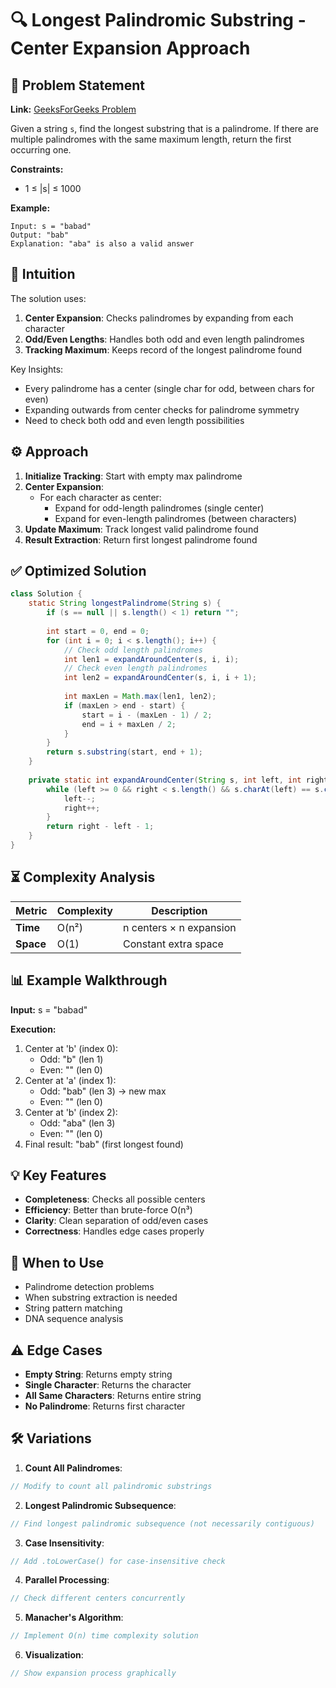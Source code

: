 # 🔍 Longest Palindromic Substring - Center Expansion Approach

## 📜 Problem Statement
**Link:** [GeeksForGeeks Problem](https://www.geeksforgeeks.org/problems/longest-palindrome-in-a-string3411/1?page=4&company=Google&sortBy=latest)

Given a string `s`, find the longest substring that is a palindrome. If there are multiple palindromes with the same maximum length, return the first occurring one.

**Constraints:**
- 1 ≤ |s| ≤ 1000

**Example:**
```text
Input: s = "babad"
Output: "bab"
Explanation: "aba" is also a valid answer
```

## 🧠 Intuition
The solution uses:
1. **Center Expansion**: Checks palindromes by expanding from each character
2. **Odd/Even Lengths**: Handles both odd and even length palindromes
3. **Tracking Maximum**: Keeps record of the longest palindrome found

Key Insights:
- Every palindrome has a center (single char for odd, between chars for even)
- Expanding outwards from center checks for palindrome symmetry
- Need to check both odd and even length possibilities

## ⚙️ Approach
1. **Initialize Tracking**: Start with empty max palindrome
2. **Center Expansion**:
   - For each character as center:
     - Expand for odd-length palindromes (single center)
     - Expand for even-length palindromes (between characters)
3. **Update Maximum**: Track longest valid palindrome found
4. **Result Extraction**: Return first longest palindrome found

## ✅ Optimized Solution
```java
class Solution {
    static String longestPalindrome(String s) {
        if (s == null || s.length() < 1) return "";
        
        int start = 0, end = 0;
        for (int i = 0; i < s.length(); i++) {
            // Check odd length palindromes
            int len1 = expandAroundCenter(s, i, i);
            // Check even length palindromes
            int len2 = expandAroundCenter(s, i, i + 1);
            
            int maxLen = Math.max(len1, len2);
            if (maxLen > end - start) {
                start = i - (maxLen - 1) / 2;
                end = i + maxLen / 2;
            }
        }
        return s.substring(start, end + 1);
    }
    
    private static int expandAroundCenter(String s, int left, int right) {
        while (left >= 0 && right < s.length() && s.charAt(left) == s.charAt(right)) {
            left--;
            right++;
        }
        return right - left - 1;
    }
}
```

## ⏳ Complexity Analysis
| Metric          | Complexity | Description |
|-----------------|------------|-------------|
| **Time**        | O(n²)      | n centers × n expansion |
| **Space**       | O(1)       | Constant extra space |

## 📊 Example Walkthrough
**Input:** s = "babad"

**Execution:**
1. Center at 'b' (index 0):
   - Odd: "b" (len 1)
   - Even: "" (len 0)
2. Center at 'a' (index 1):
   - Odd: "bab" (len 3) → new max
   - Even: "" (len 0)
3. Center at 'b' (index 2):
   - Odd: "aba" (len 3)
   - Even: "" (len 0)
4. Final result: "bab" (first longest found)

## 💡 Key Features
- **Completeness**: Checks all possible centers
- **Efficiency**: Better than brute-force O(n³)
- **Clarity**: Clean separation of odd/even cases
- **Correctness**: Handles edge cases properly

## 🚀 When to Use
- Palindrome detection problems
- When substring extraction is needed
- String pattern matching
- DNA sequence analysis

## ⚠️ Edge Cases
- **Empty String**: Returns empty string
- **Single Character**: Returns the character
- **All Same Characters**: Returns entire string
- **No Palindrome**: Returns first character

## 🛠 Variations
1. **Count All Palindromes**:
```java
// Modify to count all palindromic substrings
```

2. **Longest Palindromic Subsequence**:
```java
// Find longest palindromic subsequence (not necessarily contiguous)
```

3. **Case Insensitivity**:
```java
// Add .toLowerCase() for case-insensitive check
```

4. **Parallel Processing**:
```java
// Check different centers concurrently
```

5. **Manacher's Algorithm**:
```java
// Implement O(n) time complexity solution
```

6. **Visualization**:
```java
// Show expansion process graphically
```